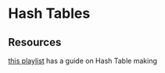 # Hash Tables


## Resources

[this playlist](https://www.youtube.com/playlist?list=PLTxllHdfUq4f7-uHOpxXnBUbsuLiI9pmb) has a guide on Hash Table making


